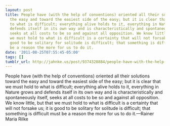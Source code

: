 ```yaml
---
layout: post
title: People have (with the help of conventions) oriented all their solutions toward
  the easy and toward the easiest side of the easy; but it is clear that we must hold
  to what is difficult; everything alive holds to it, everything in Nature grows and
  defends itself in its own way and is characteristically and spontaneously itself,
  seeks at all costs to be so and against all opposition. We know little, but that
  we must hold to what is difficult is a certainty that will not forsake us; it is
  good to be solitary for solitude is difficult; that something is difficult must
  be a reason the more for us to do it.
date: '2011-08-25T07:55:45-05:00'
tags: []
tumblr_url: http://jahnke.us/post/9374328884/people-have-with-the-help-of-conventions
---
```

People have (with the help of conventions) oriented all their solutions toward the easy and toward the easiest side of the easy; but it is clear that we must hold to what is difficult; everything alive holds to it, everything in Nature grows and defends itself in its own way and is characteristically and spontaneously itself, seeks at all costs to be so and against all opposition. We know little, but that we must hold to what is difficult is a certainty that will not forsake us; it is good to be solitary for solitude is difficult; that something is difficult must be a reason the more for us to do it.—Rainer Maria Rilke
